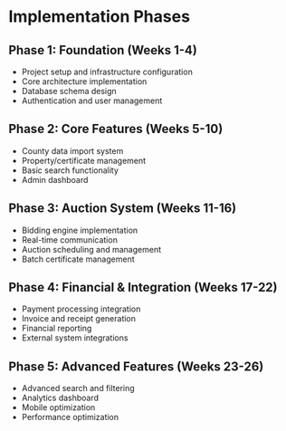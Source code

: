 # Implementation Phases

## Phase 1: Foundation (Weeks 1-4)
- Project setup and infrastructure configuration
- Core architecture implementation
- Database schema design
- Authentication and user management

## Phase 2: Core Features (Weeks 5-10)
- County data import system
- Property/certificate management
- Basic search functionality
- Admin dashboard

## Phase 3: Auction System (Weeks 11-16)
- Bidding engine implementation
- Real-time communication
- Auction scheduling and management
- Batch certificate management

## Phase 4: Financial & Integration (Weeks 17-22)
- Payment processing integration
- Invoice and receipt generation
- Financial reporting
- External system integrations

## Phase 5: Advanced Features (Weeks 23-26)
- Advanced search and filtering
- Analytics dashboard
- Mobile optimization
- Performance optimization
